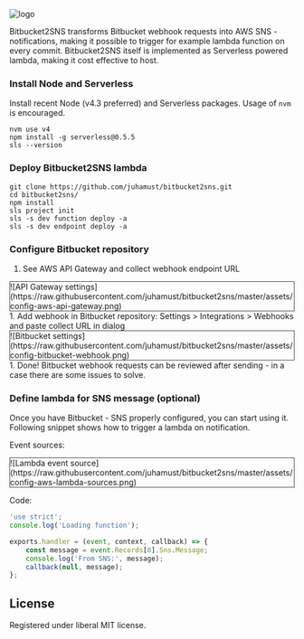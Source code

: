 ![logo](https://raw.githubusercontent.com/juhamust/bitbucket2sns/master/assets/logo.png)

Bitbucket2SNS transforms Bitbucket webhook requests into AWS SNS -notifications, making it possible to trigger for example lambda function on every commit. Bitbucket2SNS itself is implemented as Serverless powered lambda, making it cost effective to host.

### Install Node and Serverless

Install recent Node (v4.3 preferred) and Serverless packages. Usage of `nvm` is encouraged.

```
nvm use v4
npm install -g serverless@0.5.5
sls --version
```

### Deploy Bitbucket2SNS lambda

```
git clone https://github.com/juhamust/bitbucket2sns.git
cd bitbucket2sns/
npm install
sls project init
sls -s dev function deploy -a
sls -s dev endpoint deploy -a
```

### Configure Bitbucket repository

1. See AWS API Gateway and collect webhook endpoint URL
  <div style="border: 1px solid #444;">![API Gateway settings](https://raw.githubusercontent.com/juhamust/bitbucket2sns/master/assets/config-aws-api-gateway.png)</div>
1. Add webhook in Bitbucket repository: Settings > Integrations > Webhooks and paste collect URL in dialog
  <div style="border: 1px solid #444;">![Bitbucket settings](https://raw.githubusercontent.com/juhamust/bitbucket2sns/master/assets/config-bitbucket-webhook.png)</div>
1. Done! Bitbucket webhook requests can be reviewed after sending - in a case there are some issues to solve.

### Define lambda for SNS message (optional)

Once you have Bitbucket - SNS properly configured, you can start using it. Following snippet shows how to trigger a lambda on notification.

Event sources:


<div style="border: 1px solid #444;">![Lambda event source](https://raw.githubusercontent.com/juhamust/bitbucket2sns/master/assets/config-aws-lambda-sources.png)</div>

Code:

```javascript
'use strict';
console.log('Loading function');

exports.handler = (event, context, callback) => {
    const message = event.Records[0].Sns.Message;
    console.log('From SNS:', message);
    callback(null, message);
};
```

## License

Registered under liberal MIT license.
